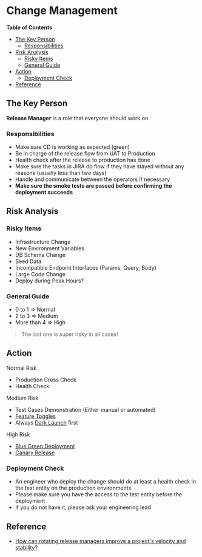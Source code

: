 # Change Management <!-- omit in toc -->

**Table of Contents**

- [The Key Person](#the-key-person)
  - [Responsibilities](#responsibilities)
- [Risk Analysis](#risk-analysis)
  - [Risky Items](#risky-items)
  - [General Guide](#general-guide)
- [Action](#action)
  - [Deployment Check](#deployment-check)
- [Reference](#reference)

## The Key Person

**Release Manager** is a role that everyone should work on.

### Responsibilities

- Make sure CD is working as expected (green)
- Be in charge of the release flow from UAT to Production
- Health check after the release to production has done
- Make sure the tasks in JIRA do flow if they have stayed without any reasons (usually less than two days)
- Handle and communicate between the operators if necessary
- **Make sure the smoke tests are passed before confirming the deployment succeeds**

## Risk Analysis

### Risky Items

- Infrastructure Change
- New Environment Variables
- DB Schema Change
- Seed Data
- Incompatible Endpoint Interfaces (Params, Query, Body)
- Large Code Change
- Deploy during Peak Hours?

### General Guide

- 0 to 1 => Normal
- 2 to 3 => Medium
- More than 4 => High

> The last one is super risky in all cases!

## Action

Normal Risk

- Production Cross Check
- Health Check

Medium Risk

- Test Cases Demonstration (Either manual or automated)
- [Feature Toggles](https://martinfowler.com/articles/feature-toggles.html "https://martinfowler.com/articles/feature-toggles.html")
- Always [Dark Launch](https://martinfowler.com/bliki/DarkLaunching.html "https://martinfowler.com/bliki/DarkLaunching.html") first

High Risk

- [Blue Green Deployment](https://www.redhat.com/en/topics/devops/what-is-blue-green-deployment "https://www.redhat.com/en/topics/devops/what-is-blue-green-deployment")
- [Canary Release](https://martinfowler.com/bliki/CanaryRelease.html "https://martinfowler.com/bliki/CanaryRelease.html")

### Deployment Check

- An engineer who deploy the change should do at least a health check in the test entity on the production environments
- Please make sure you have the access to the test entity before the deployment
- If you do not have it, please ask your engineering lead

## Reference

- [How can rotating release managers improve a project's velocity and stability?](https://softwareengineering.stackexchange.com/questions/159789/how-can-rotating-release-managers-improve-a-projects-velocity-and-stability "https://softwareengineering.stackexchange.com/questions/159789/how-can-rotating-release-managers-improve-a-projects-velocity-and-stability")
